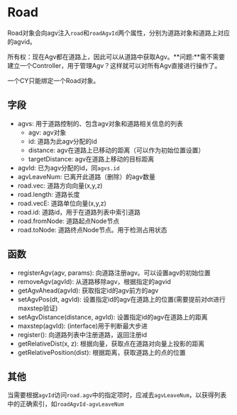 # Road
Road对象会向agv注入`road`和`roadAgvId`两个属性，分别为道路对象和道路上对应的agvid。

所有权：现在Agv都在道路上，因此可以从道路中获取Agv。**问题:**需不需要建立一个Controller，用于管理Agv？这样就可以对所有Agv直接进行操作了。

一个CY只能绑定一个Road对象。

## 字段
- agvs: 用于道路控制的、包含agv对象和道路相关信息的列表
  - agv: agv对象
  - id: 道路为此agv分配的id
  - distance: agv在道路上已移动的距离（可以作为初始位置设置）
  - targetDistance: agv在道路上移动的目标距离
- agvId: 已为agv分配的id，同`agvs.id`
- agvLeaveNum: 已离开此道路（删除）的agv数量
- road.vec: 道路方向向量(x,y,z)
- road.length: 道路长度
- road.vecE: 道路单位向量(x,y,z)
- road.id: 道路id，用于在道路列表中索引道路
- road.fromNode: 道路起点Node节点
- road.toNode: 道路终点Node节点。用于检测占用状态

## 函数
- registerAgv(agv, params): 向道路注册agv。可以设置agv的初始位置
- removeAgv(agvId): 从道路移除agv，根据指定的agvid
- getAgvAhead(agvId): 获取指定id的agv前方的agv
- setAgvPos(dt, agvId): 设置指定id的agv在道路上的位置(需要提前对dt进行maxstep验证)
- setAgvDistance(distance, agvId): 设置指定id的agv在道路上的距离
- maxstep(agvId): (interface)用于判断最大步进
- register(): 向道路列表中注册道路，返回注册id
- getRelativeDist(x, z): 根据向量，获取点在道路对向量上投影的距离
- getRelativePosition(dist): 根据距离，获取道路上的点的位置

## 其他
当需要根据`agvId`访问`road.agv`中的指定项时，应减去`agvLeaveNum`，以获得列表中的正确索引，如`roadAgvId-agvLeaveNum`